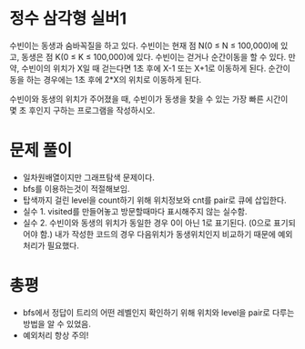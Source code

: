 # 정수 삼각형 실버1
수빈이는 동생과 숨바꼭질을 하고 있다. 수빈이는 현재 점 N(0 ≤ N ≤ 100,000)에 있고, 동생은 점 K(0 ≤ K ≤ 100,000)에 있다. 수빈이는 걷거나 순간이동을 할 수 있다. 만약, 수빈이의 위치가 X일 때 걷는다면 1초 후에 X-1 또는 X+1로 이동하게 된다. 순간이동을 하는 경우에는 1초 후에 2*X의 위치로 이동하게 된다.

수빈이와 동생의 위치가 주어졌을 때, 수빈이가 동생을 찾을 수 있는 가장 빠른 시간이 몇 초 후인지 구하는 프로그램을 작성하시오.
# 문제 풀이
- 일차원배열이지만 그래프탐색 문제이다.
- bfs를 이용하는것이 적절해보임.
- 탑색까지 걸린 level을 count하기 위해 위치정보와 cnt를 pair로 큐에 삽입한다.
- 실수 1. visited를 만들어놓고 방문할때마다 표시해주지 않는 실수함.
- 실수 2. 수빈이와 동생의 위치가 동일한 경우 0이 아닌 1로 표기된다. (0으로 표기되어야 함.) 내가 작성한 코드의 경우 다음위치가 동생위치인지 비교하기 때문에 예외처리가 필요했다.

# 총평
- bfs에서 정답이 트리의 어떤 레벨인지 확인하기 위해 위치와 level을 pair로 다루는 방법을 알 수 있었음.
- 예외처리 항상 주의!